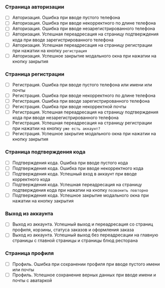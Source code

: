 ### Страница авторизации
- [ ] Авторизация. Ошибка при вводе пустого телефона
- [ ] Авторизация. Ошибка при вводе некорректного по длине телефона
- [ ] Авторизация. Ошибка при вводе незарегистрированного телефона
- [ ] Авторизация. Успешная переадресация на страницу подтверждения кода при вводе зарегистрированного телефона
- [ ] Авторизация. Успешная переадресация на страницу регистрации при нажатии на кнопку `регистрация`
- [ ] Авторизация. Успешное закрытие модального окна при нажатии на кнопку закрытия

### Страница регистрации
- [ ] Регистрация. Ошибка при вводе пустого телефона или имени или почты
- [ ] Регистрация. Ошибка при вводе некорректного по длине телефона
- [ ] Регистрация. Ошибка при вводе зарегистрированного телефона
- [ ] Регистрация. Ошибка при вводе некорректной почты
- [ ] Регистрация. Успешная переадресация на страницу подтверждения кода при вводе незарегистрированного телефона
- [ ] Регистрация. Успешная переадресация на страницу регистрации при нажатии на кнопку `уже есть аккаунт?`
- [ ] Регистрация. Успешное закрытие модального окна при нажатии на кнопку закрытия

### Страница подтверждения кода
- [ ] Подтверждения кода. Ошибка при вводе пустого кода
- [ ] Подтверждения кода. Ошибка при вводе некорректного кода
- [ ] Подтверждения кода. Успешный вход в аккаунт при вводе корректного кода
- [ ] Подтверждения кода. Успешная переадресация на страницу подтверждения кода при нажатии на кнопку `позвонить повторно`
- [ ] Подтверждения кода. Успешное закрытие модального окна при нажатии на кнопку закрытия

### Выход из аккаунта
- [ ] Выход из аккаунта. Успешный выход и переадресация со страниц профиля, корзины, статуса заказов и оформления заказа
- [ ] Выход из аккаунта. Успешный выход без переадресации на главную страницы с главной страницы и страницы блюд ресторана

### Страница профиля
- [ ] Профиль. Ошибка при сохранении профиля при вводе пустого имени или почты
- [ ] Профиль. Успешное сохранение верных данных при вводе имени и почты с аватаркой
